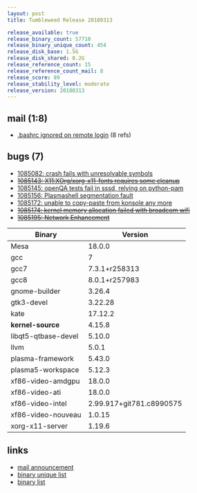 ```yaml
---
layout: post
title: Tumbleweed Release 20180313

release_available: true
release_binary_count: 57710
release_binary_unique_count: 454
release_disk_base: 1.5G
release_disk_shared: 8.2G
release_reference_count: 15
release_reference_count_mail: 8
release_score: 89
release_stability_level: moderate
release_version: 20180313
---
```


## mail (1:8)

- [.bashrc ignored on remote login](https://lists.opensuse.org/opensuse-factory/2018-03/msg00473.html) (8 refs)

## bugs (7)

<!--more-->

- [1085082: crash fails with unresolvable symbols](https://bugzilla.opensuse.org/show_bug.cgi?id=1085082)
- ~~[1085143: X11:XOrg/xorg-x11-fonts requires some cleanup](https://bugzilla.opensuse.org/show_bug.cgi?id=1085143)~~
- [1085145: openQA tests fail in sssd, relying on python-pam](https://bugzilla.opensuse.org/show_bug.cgi?id=1085145)
- [1085156: Plasmashell segmentation fault](https://bugzilla.opensuse.org/show_bug.cgi?id=1085156)
- [1085172: unable to copy-paste from konsole any more](https://bugzilla.opensuse.org/show_bug.cgi?id=1085172)
- ~~[1085174: kernel memory allocation failed with broadcom wifi](https://bugzilla.opensuse.org/show_bug.cgi?id=1085174)~~
- ~~[1085195: Network Enhancement](https://bugzilla.opensuse.org/show_bug.cgi?id=1085195)~~

Binary | Version
--- | ---
Mesa | 18.0.0
gcc | 7
gcc7 | 7.3.1+r258313
gcc8 | 8.0.1+r257983
gnome-builder | 3.26.4
gtk3-devel | 3.22.28
kate | 17.12.2
**kernel-source** | 4.15.8
libqt5-qtbase-devel | 5.10.0
llvm | 5.0.1
plasma-framework | 5.43.0
plasma5-workspace | 5.12.3
xf86-video-amdgpu | 18.0.0
xf86-video-ati | 18.0.0
xf86-video-intel | 2.99.917+git781.c8990575
xf86-video-nouveau | 1.0.15
xorg-x11-server | 1.19.6

## links

- [mail announcement](https://lists.opensuse.org/opensuse-factory/2018-03/msg00368.html)
- [binary unique list](http://download.tumbleweed.boombatower.com/20180313/rpm.unique.list)
- [binary list](http://download.tumbleweed.boombatower.com/20180313/rpm.list)
